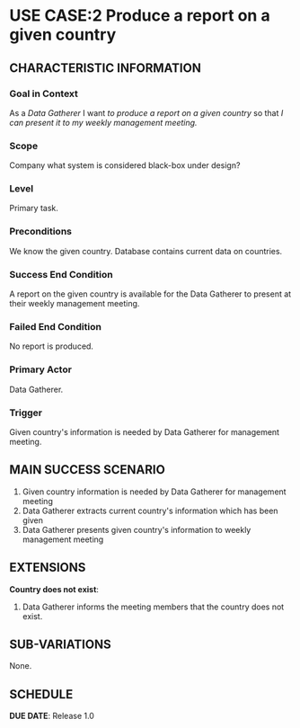 # USE CASE:2 Produce a report on a given country

## CHARACTERISTIC INFORMATION

### Goal in Context

As a *Data Gatherer* I want *to produce a report on a given country* so that *I can present it to my weekly management meeting.*

### Scope
Company
what system is considered black-box under design?

### Level

Primary task.

### Preconditions

We know the given country. Database contains current data on countries.

### Success End Condition

A report on the given country is available for the Data Gatherer to present at their weekly management meeting.

### Failed End Condition

No report is produced.

### Primary Actor

Data Gatherer.

### Trigger
Given country's information is needed by Data Gatherer for management meeting.

## MAIN SUCCESS SCENARIO
1. Given country information is needed by Data Gatherer for management meeting
2. Data Gatherer extracts current country's information which has been given
3. Data Gatherer presents given country's information to weekly management meeting


## EXTENSIONS

**Country does not exist**:
1. Data Gatherer informs the meeting members that the country does not exist.

## SUB-VARIATIONS

None.

## SCHEDULE

**DUE DATE**: Release 1.0